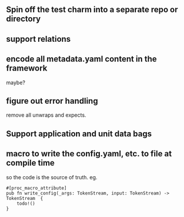 ## Spin off the test charm into a separate repo or directory

## support relations

## encode all metadata.yaml content in the framework

maybe?

## figure out error handling

remove all unwraps and expects.

## Support application and unit data bags

## macro to write the config.yaml, etc. to file at compile time

so the code is the source of truth.
eg.

```
#[proc_macro_attribute]
pub fn write_config(_args: TokenStream, input: TokenStream) -> TokenStream  {
    todo!()
}
```
